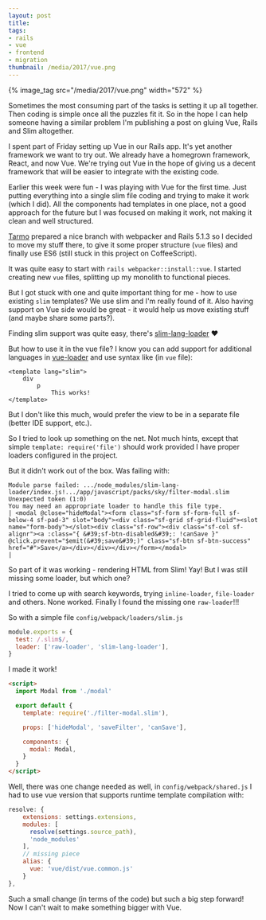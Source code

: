 ```yaml
---
layout: post
title: 
tags:
- rails
- vue
- frontend
- migration
thumbnail: /media/2017/vue.png
---
```

{% image_tag src="/media/2017/vue.png" width="572" %}

Sometimes the most consuming part of the tasks is setting it up all together. Then coding is simple once all the puzzles fit it. So in the hope I can help someone having a similar problem I'm publishing a post on gluing Vue, Rails and Slim altogether.

I spent part of Friday setting up Vue in our Rails app. It's yet another framework we want to try out. We already have a homegrown framework, React, and now Vue. We're trying out Vue in the hope of giving us a decent framework that will be easier to integrate with the existing code.

Earlier this week were fun - I was playing with Vue for the first time. Just putting everything into a single slim file coding and trying to make it work (which I did). All the components had templates in one place, not a good approach for the future but I was focused on making it work, not making it clean and well structured.

[Tarmo](https://bearmetal.eu/team/tarmo/) prepared a nice branch with webpacker and Rails 5.1.3 so I decided to move my stuff there, to give it some proper structure (`vue` files) and finally use ES6 (still stuck in this project on CoffeeScript).

It was quite easy to start with `rails webpacker::install::vue`.  I started creating new `vue` files, splitting up my monolith to functional pieces.

But I got stuck with one and quite important thing for me - how to use existing `slim` templates? We use slim and I'm really found of it. Also having support on Vue side would be great - it would help us move existing stuff (and maybe share some parts?).

Finding slim support was quite easy, there's [slim-lang-loader](https://github.com/MaxPleaner/slim-lang-loader) ♥️

But how to use it in the vue file? I know you can add support for additional languages in [vue-loader](https://vue-loader.vuejs.org/en/) and use syntax like (in `vue` file):

```
<template lang="slim">
    div
        p
            This works!
</template>
```

But I don't like this much, would prefer the view to be in a separate file (better IDE support, etc.).

So I tried to look up something on the net. Not much hints, except that simple `template: require('file')` should work provided I have proper loaders configured in the project.

But it didn't work out of the box. Was failing with:

```
Module parse failed: .../node_modules/slim-lang-loader/index.js!.../app/javascript/packs/sky/filter-modal.slim Unexpected token (1:0)
You may need an appropriate loader to handle this file type.
| <modal @close="hideModal"><form class="sf-form sf-form-full sf-below-4 sf-pad-3" slot="body"><div class="sf-grid sf-grid-fluid"><slot name="form-body"></slot><div class="sf-row"><div class="sf-col sf-alignr"><a :class="{ &#39;sf-btn-disabled&#39;: !canSave }" @click.prevent="$emit(&#39;save&#39;)" class="sf-btn sf-btn-success" href="#">Save</a></div></div></div></form></modal>
| 
```

So part of it was working - rendering HTML from Slim! Yay! But I was still missing some loader, but which one?

I tried to come up with search keywords, trying `inline-loader`, `file-loader` and others. None worked. Finally I found the missing one `raw-loader`!!!

So with a simple file `config/webpack/loaders/slim.js`

```js
module.exports = {
  test: /.slim$/,
  loader: ['raw-loader', 'slim-lang-loader'],
}
```

I made it work!

```html
<script>
  import Modal from './modal'

  export default {
    template: require('./filter-modal.slim'),

    props: ['hideModal', 'saveFilter', 'canSave'],

    components: {
      modal: Modal,
    }
  }
</script>
```

Well, there was one change needed as well, in `config/webpack/shared.js` I had to use vue version that supports runtime template compilation with:

```js
resolve: {
    extensions: settings.extensions,
    modules: [
      resolve(settings.source_path),
      'node_modules'
    ],
    // missing piece
    alias: {
      vue: 'vue/dist/vue.common.js'
    }
},
```

Such a small change (in terms of the code) but such a big step forward! Now I can't wait to make something bigger with Vue.